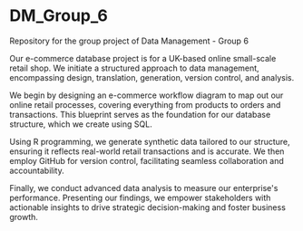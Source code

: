 # DM_Group_6
Repository for the group project of Data Management - Group 6

Our e-commerce database project is for a UK-based online small-scale retail shop. We initiate a structured approach to data management, encompassing design, translation, generation, version control, and analysis.

We begin by designing an e-commerce workflow diagram to map out our online retail processes, covering everything from products to orders and transactions. This blueprint serves as the foundation for our database structure, which we create using SQL.

Using R programming, we generate synthetic data tailored to our structure, ensuring it reflects real-world retail transactions and is accurate. We then employ GitHub for version control, facilitating seamless collaboration and accountability.

Finally, we conduct advanced data analysis to measure our enterprise's performance. Presenting our findings, we empower stakeholders with actionable insights to drive strategic decision-making and foster business growth. 

